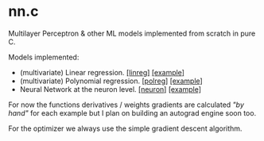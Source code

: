 # nn.c
Multilayer Perceptron & other ML models implemented from scratch in pure C.

Models implemented:
- (multivariate) Linear regression. [\[linreg\]](models/linreg) [\[example\]](examples/linreg)
- (multivariate) Polynomial regression. [\[polreg\]](models/polreg) [\[example\]](examples/polreg)
- Neural Network at the neuron level. [\[neuron\]](models/neuron) [\[example\]](examples/neurons)
<!-- - Multilayer Perceptron. [\[mlp\]](models/mlp) -->

For now the functions derivatives / weights gradients are calculated *"by hand"* for each example but I plan on building an autograd engine soon too.

For the optimizer we always use the simple gradient descent algorithm.
